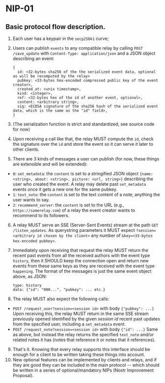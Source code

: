 NIP-01
======

Basic protocol flow description.
--------------------------------


1. Each user has a keypair in the `secp256k1` curve;
2. Users can publish `events` to any compatible relay by calling `POST /save_update` with `Content-Type: application/json` and a JSON object describing an event:

    ```
    {
      id: <32-bytes sha256 of the the serialized event data, optional as will be recomputed by the relay>
      pubkey: <33-bytes hex-encoded compressed public key of the event creator>,
      created_at: <unix timestamp>,
      kind: <integer>,
      ref: <32-bytes hex of the id of another event, optional>,
      content: <arbitrary string>,
      sig: <ECDSA signature of the sha256 hash of the serialized event data, which is the same as the "id" field>,
    }
    ```
3. (The serialization function is strict and standardized, see source code for now)
4. Upon receiving a call like that, the relay MUST compute the `id`, check the signature over the `id` and store the event so it can serve it later to other clients.
5. There are 3 kinds of messages a user can publish (for now, these things are extensible and will be extended):
  - `0`: `set_metadata`: the `content` is set to a stringified JSON object `{name: <string>, about: <string>, picture: <url, string>}` describing the user who created the event. A relay may delete past `set_metadata` events once it gets a new one for the same pubkey.
  - `1`: `text_note`: the `content` is set to the text content of a note, anything the user wants to say.
  - `2`: `recommend_server`: the `content` is set to the URL (e.g., `https://somerelay.com`) of a relay the event creator wants to recommend to its followers.
6. A relay MUST serve an SSE (Server-Sent Events) stream at the path `GET /listen_updates`. As querystring parameters it MUST expect `?session=<arbitrary id chosen by the client>` any number of `&key=<33-bytes hex-encoded pubkey>`.
7. Immediately upon receiving that request the relay MUST return the recent past events from all the received authors with the event type `history`, then it SHOULD keep the connection open and return new events from these same keys as they are received with the event type `happening`. The format of the messages is just the same event object above, as JSON:

    ```
    type: history
    data: {"id": "000...", "pubkey": ... etc.}
    ```

8. The relay MUST also expect the following calls:
  - `POST /request_user?session=<session id>` with body `{"pubkey": ...}`
    Upon receiving this, the relay MUST return in the same SSE stream previously opened identified by the given _session id_ recent past updates from the specified user, including a `set_metadata` event.
  - `POST /request_note?session=<session id>` with body `{"id": ...}`
    Same as above, but instead the relay returns the specified `text_note` and/or related notes it has (notes that reference it or notes that it references).
9. That's it. Knowing that every relay supports this interface should be enough for a client to be written taking these things into account.
10. New optional features can be implemented by clients and relays, and if they are good they can be included in the main protocol -- which should be written in a series of optional/mandatory NIPs (Nostr Improvement Proposal).
